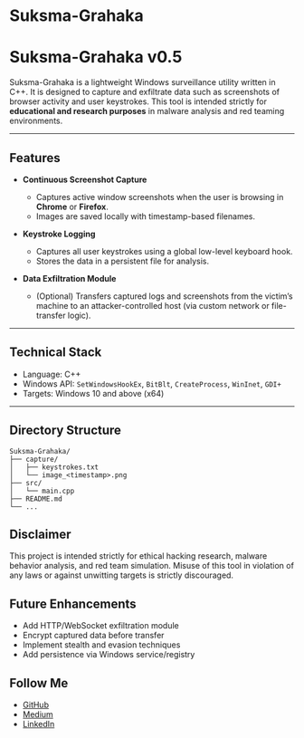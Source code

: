 # Suksma-Grahaka

# Suksma-Grahaka v0.5

Suksma-Grahaka is a lightweight Windows surveillance utility written in C++. It is designed to capture and exfiltrate data such as screenshots of browser activity and user keystrokes. This tool is intended strictly for **educational and research purposes** in malware analysis and red teaming environments.

---

## Features

- **Continuous Screenshot Capture**
  - Captures active window screenshots when the user is browsing in **Chrome** or **Firefox**.
  - Images are saved locally with timestamp-based filenames.

- **Keystroke Logging**
  - Captures all user keystrokes using a global low-level keyboard hook.
  - Stores the data in a persistent file for analysis.

- **Data Exfiltration Module**
  - (Optional) Transfers captured logs and screenshots from the victim’s machine to an attacker-controlled host (via custom network or file-transfer logic).

---

## Technical Stack

- Language: C++
- Windows API: `SetWindowsHookEx`, `BitBlt`, `CreateProcess`, `WinInet`, `GDI+`
- Targets: Windows 10 and above (x64)

---

## Directory Structure

```plaintext
Suksma-Grahaka/
├── capture/
│   ├── keystrokes.txt
│   └── image_<timestamp>.png
├── src/
│   └── main.cpp
├── README.md
└── ...
```

## Disclaimer
This project is intended strictly for ethical hacking research, malware behavior analysis, and red team simulation. Misuse of this tool in violation of any laws or against unwitting targets is strictly discouraged.

## Future Enhancements
- Add HTTP/WebSocket exfiltration module
- Encrypt captured data before transfer
- Implement stealth and evasion techniques
- Add persistence via Windows service/registry

## Follow Me
- [GitHub](https://github.com/SatvikHatulkar)
- [Medium](https://medium.com/@satvikhatulkar)
- [LinkedIn](https://www.linkedin.com/in/satvik-hatulkar-a91042252)
